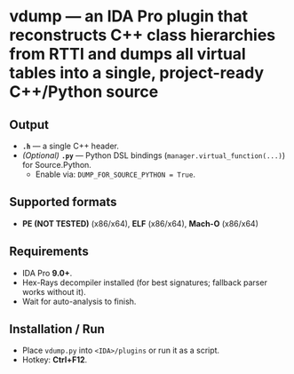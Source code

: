 # vdump — an IDA Pro plugin that reconstructs C++ class hierarchies from RTTI and dumps all virtual tables into a single, project-ready C++/Python source

## Output
- **`.h`** — a single C++ header.
- *(Optional)* **`.py`** — Python DSL bindings (`manager.virtual_function(...)`) for Source.Python.
  - Enable via: `DUMP_FOR_SOURCE_PYTHON = True`.

## Supported formats
- **PE (NOT TESTED)** (x86/x64), **ELF** (x86/x64), **Mach-O** (x86/x64)

## Requirements
- IDA Pro **9.0+**.
- Hex-Rays decompiler installed (for best signatures; fallback parser works without it).
- Wait for auto-analysis to finish.

## Installation / Run
- Place `vdump.py` into `<IDA>/plugins` or run it as a script.
- Hotkey: **Ctrl+F12**.
